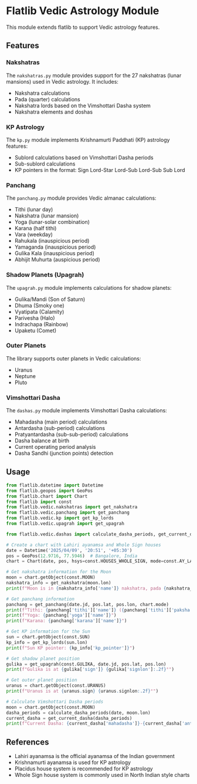 # Flatlib Vedic Astrology Module

This module extends flatlib to support Vedic astrology features.

## Features

### Nakshatras

The `nakshatras.py` module provides support for the 27 nakshatras (lunar mansions) used in Vedic astrology. It includes:

- Nakshatra calculations
- Pada (quarter) calculations
- Nakshatra lords based on the Vimshottari Dasha system
- Nakshatra elements and doshas

### KP Astrology

The `kp.py` module implements Krishnamurti Paddhati (KP) astrology features:

- Sublord calculations based on Vimshottari Dasha periods
- Sub-sublord calculations
- KP pointers in the format: Sign Lord-Star Lord-Sub Lord-Sub Sub Lord

### Panchang

The `panchang.py` module provides Vedic almanac calculations:

- Tithi (lunar day)
- Nakshatra (lunar mansion)
- Yoga (lunar-solar combination)
- Karana (half tithi)
- Vara (weekday)
- Rahukala (inauspicious period)
- Yamaganda (inauspicious period)
- Gulika Kala (inauspicious period)
- Abhijit Muhurta (auspicious period)

### Shadow Planets (Upagrah)

The `upagrah.py` module implements calculations for shadow planets:

- Gulika/Mandi (Son of Saturn)
- Dhuma (Smoky one)
- Vyatipata (Calamity)
- Parivesha (Halo)
- Indrachapa (Rainbow)
- Upaketu (Comet)

### Outer Planets

The library supports outer planets in Vedic calculations:

- Uranus
- Neptune
- Pluto

### Vimshottari Dasha

The `dashas.py` module implements Vimshottari Dasha calculations:

- Mahadasha (main period) calculations
- Antardasha (sub-period) calculations
- Pratyantardasha (sub-sub-period) calculations
- Dasha balance at birth
- Current operating period analysis
- Dasha Sandhi (junction points) detection

## Usage

```python
from flatlib.datetime import Datetime
from flatlib.geopos import GeoPos
from flatlib.chart import Chart
from flatlib import const
from flatlib.vedic.nakshatras import get_nakshatra
from flatlib.vedic.panchang import get_panchang
from flatlib.vedic.kp import get_kp_lords
from flatlib.vedic.upagrah import get_upagrah

from flatlib.vedic.dashas import calculate_dasha_periods, get_current_dasha

# Create a chart with Lahiri ayanamsa and Whole Sign houses
date = Datetime('2025/04/09', '20:51', '+05:30')
pos = GeoPos(12.9716, 77.5946)  # Bangalore, India
chart = Chart(date, pos, hsys=const.HOUSES_WHOLE_SIGN, mode=const.AY_LAHIRI)

# Get nakshatra information for the Moon
moon = chart.getObject(const.MOON)
nakshatra_info = get_nakshatra(moon.lon)
print(f"Moon is in {nakshatra_info['name']} nakshatra, pada {nakshatra_info['pada']}")

# Get panchang information
panchang = get_panchang(date.jd, pos.lat, pos.lon, chart.mode)
print(f"Tithi: {panchang['tithi']['name']} ({panchang['tithi']['paksha']})")
print(f"Yoga: {panchang['yoga']['name']}")
print(f"Karana: {panchang['karana']['name']}")

# Get KP information for the Sun
sun = chart.getObject(const.SUN)
kp_info = get_kp_lords(sun.lon)
print(f"Sun KP pointer: {kp_info['kp_pointer']}")

# Get shadow planet position
gulika = get_upagrah(const.GULIKA, date.jd, pos.lat, pos.lon)
print(f"Gulika is at {gulika['sign']} {gulika['signlon']:.2f}°")

# Get outer planet position
uranus = chart.getObject(const.URANUS)
print(f"Uranus is at {uranus.sign} {uranus.signlon:.2f}°")

# Calculate Vimshottari Dasha periods
moon = chart.getObject(const.MOON)
dasha_periods = calculate_dasha_periods(date, moon.lon)
current_dasha = get_current_dasha(dasha_periods)
print(f"Current Dasha: {current_dasha['mahadasha']}-{current_dasha['antardasha']}-{current_dasha['pratyantardasha']}")
```

## References

- Lahiri ayanamsa is the official ayanamsa of the Indian government
- Krishnamurti ayanamsa is used for KP astrology
- Placidus house system is recommended for KP astrology
- Whole Sign house system is commonly used in North Indian style charts
